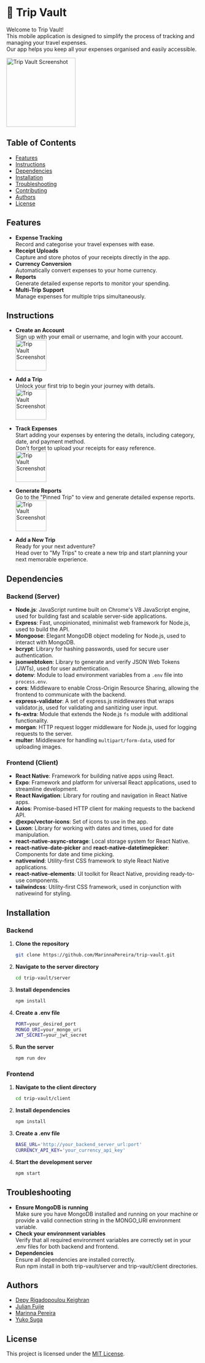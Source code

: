# 🧳 Trip Vault

Welcome to Trip Vault!  
This mobile application is designed to simplify the process of tracking and managing your travel expenses.  
Our app helps you keep all your expenses organised and easily accessible.

<img src="./client/assets/images/readme-img1.png" alt="Trip Vault Screenshot" width="180">

## Table of Contents

- [Features](#features)
- [Instructions](#instructions)
- [Dependencies](#dependencies)
- [Installation](#installation)
- [Troubleshooting](#troubleshooting)
- [Contributing](#contributing)
- [Authors](#authors)
- [License](#license)

## Features

- **Expense Tracking**  
  Record and categorise your travel expenses with ease.
- **Receipt Uploads**  
  Capture and store photos of your receipts directly in the app.
- **Currency Conversion**  
  Automatically convert expenses to your home currency.
- **Reports**  
  Generate detailed expense reports to monitor your spending.
- **Multi-Trip Support**  
  Manage expenses for multiple trips simultaneously.

## Instructions

- **Create an Account**  
  Sign up with your email or username, and login with your account.  
  <img src="./client/assets/images/readme-img2.png" alt="Trip Vault Screenshot" width="80">
- **Add a Trip**  
  Unlock your first trip to begin your journey with details.  
  <img src="./client/assets/images/readme-img3.png" alt="Trip Vault Screenshot" width="80">
- **Track Expenses**  
  Start adding your expenses by entering the details, including category, date, and payment method.  
  Don't forget to upload your receipts for easy reference.  
  <img src="./client/assets/images/readme-img4.png" alt="Trip Vault Screenshot" width="80">
- **Generate Reports**  
  Go to the "Pinned Trip" to view and generate detailed expense reports.  
  <img src="./client/assets/images/readme-img5.png" alt="Trip Vault Screenshot" width="80">

- **Add a New Trip**  
  Ready for your next adventure?  
  Head over to "My Trips" to create a new trip and start planning your next memorable experience.

## Dependencies

### Backend (Server)

- **Node.js**: JavaScript runtime built on Chrome's V8 JavaScript engine, used for building fast and scalable server-side applications.
- **Express**: Fast, unopinionated, minimalist web framework for Node.js, used to build the API.
- **Mongoose**: Elegant MongoDB object modeling for Node.js, used to interact with MongoDB.
- **bcrypt**: Library for hashing passwords, used for secure user authentication.
- **jsonwebtoken**: Library to generate and verify JSON Web Tokens (JWTs), used for user authentication.
- **dotenv**: Module to load environment variables from a `.env` file into `process.env`.
- **cors**: Middleware to enable Cross-Origin Resource Sharing, allowing the frontend to communicate with the backend.
- **express-validator**: A set of express.js middlewares that wraps validator.js, used for validating and sanitizing user input.
- **fs-extra**: Module that extends the Node.js `fs` module with additional functionality.
- **morgan**: HTTP request logger middleware for Node.js, used for logging requests to the server.
- **multer**: Middleware for handling `multipart/form-data`, used for uploading images.

### Frontend (Client)

- **React Native**: Framework for building native apps using React.
- **Expo**: Framework and platform for universal React applications, used to streamline development.
- **React Navigation**: Library for routing and navigation in React Native apps.
- **Axios**: Promise-based HTTP client for making requests to the backend API.
- **@expo/vector-icons**: Set of icons to use in the app.
- **Luxon**: Library for working with dates and times, used for date manipulation.
- **react-native-async-storage**: Local storage system for React Native.
- **react-native-date-picker** and **react-native-datetimepicker**: Components for date and time picking.
- **nativewind**: Utility-first CSS framework to style React Native applications.
- **react-native-elements**: UI toolkit for React Native, providing ready-to-use components.
- **tailwindcss**: Utility-first CSS framework, used in conjunction with nativewind for styling.

## Installation

### Backend

1. **Clone the repository**
   ```bash
   git clone https://github.com/MarinnaPereira/trip-vault.git
   ```
2. **Navigate to the server directory**
   ```bash
   cd trip-vault/server
   ```
3. **Install dependencies**
   ```bash
   npm install
   ```
4. **Create a .env file**
   ```bash
   PORT=your_desired_port
   MONGO_URI=your_mongo_uri
   JWT_SECRET=your_jwt_secret
   ```
5. **Run the server**
   ```bash
   npm run dev
   ```

### Frontend

1. **Navigate to the client directory**
   ```bash
   cd trip-vault/client
   ```
2. **Install dependencies**
   ```bash
   npm install
   ```
3. **Create a .env file**
   ```bash
   BASE_URL='http://your_backend_server_url:port'
   CURRENCY_API_KEY='your_currency_api_key'
   ```
4. **Start the development server**
   ```bash
   npm start
   ```

## Troubleshooting

- **Ensure MongoDB is running**  
  Make sure you have MongoDB installed and running on your machine or provide a valid connection string in the MONGO_URI environment variable.
- **Check your environment variables**  
  Verify that all required environment variables are correctly set in your .env files for both backend and frontend.
- **Dependencies**  
  Ensure all dependencies are installed correctly.  
  Run npm install in both trip-vault/server and trip-vault/client directories.

## Authors

- <a href="https://github.com/DepyRigadopoulouKeighran" target="_blank">Depy Rigadopoulou Keighran</a>
- <a href="https://github.com/JFujie" target="_blank">Julian Fujie</a>
- <a href="https://github.com/MarinnaPereira" target="_blank">Marinna Pereira</a>
- <a href="https://github.com/yukosuga" target="_blank">Yuko Suga</a>

## License

This project is licensed under the <a href="https://opensource.org/licenses/MIT/" target="_blank">MIT License</a>.
